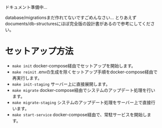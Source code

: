 ドキュメント準備中...

database/migrationsまだ作れてないですごめんなさい...
とりあえずdocuments/db-structuresにほぼ完全版の設計書があるので参考にしてください。

# セットアップ方法
- `make init` docker-compose経由でセットアップを開始します。
- `make reinit` .envの生成を除くセットアップ手順をdocker-compose経由で再実行します。
- `make init-staging` サーバー上に直接展開します。
- `make migrate` docker-compose経由でシステムのアップデート処理を行います。
- `make migrate-staging` システムのアップデート処理をサーバー上で直接行います。
- `make start-service` docker-compose経由で、常駐サービスを開始します。

[//]: # (<p align="center"><img src="https://laravel.com/assets/img/components/logo-laravel.svg"></p>)

[//]: # ()
[//]: # (<p align="center">)

[//]: # (<a href="https://travis-ci.org/laravel/framework"><img src="https://travis-ci.org/laravel/framework.svg" alt="Build Status"></a>)

[//]: # (<a href="https://packagist.org/packages/laravel/framework"><img src="https://poser.pugx.org/laravel/framework/d/total.svg" alt="Total Downloads"></a>)

[//]: # (<a href="https://packagist.org/packages/laravel/framework"><img src="https://poser.pugx.org/laravel/framework/v/stable.svg" alt="Latest Stable Version"></a>)

[//]: # (<a href="https://packagist.org/packages/laravel/framework"><img src="https://poser.pugx.org/laravel/framework/license.svg" alt="License"></a>)

[//]: # (</p>)

[//]: # ()
[//]: # (## About Laravel)

[//]: # ()
[//]: # (Laravel is a web application framework with expressive, elegant syntax. We believe development must be an enjoyable and creative experience to be truly fulfilling. Laravel takes the pain out of development by easing common tasks used in many web projects, such as:)

[//]: # ()
[//]: # (- [Simple, fast routing engine]&#40;https://laravel.com/docs/routing&#41;.)

[//]: # (- [Powerful dependency injection container]&#40;https://laravel.com/docs/container&#41;.)

[//]: # (- Multiple back-ends for [session]&#40;https://laravel.com/docs/session&#41; and [cache]&#40;https://laravel.com/docs/cache&#41; storage.)

[//]: # (- Expressive, intuitive [database ORM]&#40;https://laravel.com/docs/eloquent&#41;.)

[//]: # (- Database agnostic [schema migrations]&#40;https://laravel.com/docs/migrations&#41;.)

[//]: # (- [Robust background job processing]&#40;https://laravel.com/docs/queues&#41;.)

[//]: # (- [Real-time event broadcasting]&#40;https://laravel.com/docs/broadcasting&#41;.)

[//]: # ()
[//]: # (Laravel is accessible, powerful, and provides tools required for large, robust applications.)

[//]: # ()
[//]: # (## Learning Laravel)

[//]: # ()
[//]: # (Laravel has the most extensive and thorough [documentation]&#40;https://laravel.com/docs&#41; and video tutorial library of all modern web application frameworks, making it a breeze to get started with the framework.)

[//]: # ()
[//]: # (If you don't feel like reading, [Laracasts]&#40;https://laracasts.com&#41; can help. Laracasts contains over 1100 video tutorials on a range of topics including Laravel, modern PHP, unit testing, and JavaScript. Boost you and your team's skills by digging into our comprehensive video library.)

[//]: # ()
[//]: # (## Laravel Sponsors)

[//]: # ()
[//]: # (We would like to extend our thanks to the following sponsors for funding Laravel development. If you are interested in becoming a sponsor, please visit the Laravel [Patreon page]&#40;https://patreon.com/taylorotwell&#41;.)

[//]: # ()
[//]: # (- **[Vehikl]&#40;https://vehikl.com/&#41;**)

[//]: # (- **[Tighten Co.]&#40;https://tighten.co&#41;**)

[//]: # (- **[Kirschbaum Development Group]&#40;https://kirschbaumdevelopment.com&#41;**)

[//]: # (- **[64 Robots]&#40;https://64robots.com&#41;**)

[//]: # (- **[Cubet Techno Labs]&#40;https://cubettech.com&#41;**)

[//]: # (- **[Cyber-Duck]&#40;https://cyber-duck.co.uk&#41;**)

[//]: # (- **[British Software Development]&#40;https://www.britishsoftware.co&#41;**)

[//]: # (- **[Webdock, Fast VPS Hosting]&#40;https://www.webdock.io/en&#41;**)

[//]: # (- **[DevSquad]&#40;https://devsquad.com&#41;**)

[//]: # (- [UserInsights]&#40;https://userinsights.com&#41;)

[//]: # (- [Fragrantica]&#40;https://www.fragrantica.com&#41;)

[//]: # (- [SOFTonSOFA]&#40;https://softonsofa.com/&#41;)

[//]: # (- [User10]&#40;https://user10.com&#41;)

[//]: # (- [Soumettre.fr]&#40;https://soumettre.fr/&#41;)

[//]: # (- [CodeBrisk]&#40;https://codebrisk.com&#41;)

[//]: # (- [1Forge]&#40;https://1forge.com&#41;)

[//]: # (- [TECPRESSO]&#40;https://tecpresso.co.jp/&#41;)

[//]: # (- [Runtime Converter]&#40;http://runtimeconverter.com/&#41;)

[//]: # (- [WebL'Agence]&#40;https://weblagence.com/&#41;)

[//]: # (- [Invoice Ninja]&#40;https://www.invoiceninja.com&#41;)

[//]: # (- [iMi digital]&#40;https://www.imi-digital.de/&#41;)

[//]: # (- [Earthlink]&#40;https://www.earthlink.ro/&#41;)

[//]: # (- [Steadfast Collective]&#40;https://steadfastcollective.com/&#41;)

[//]: # (- [We Are The Robots Inc.]&#40;https://watr.mx/&#41;)

[//]: # (- [Understand.io]&#40;https://www.understand.io/&#41;)

[//]: # (- [Abdel Elrafa]&#40;https://abdelelrafa.com&#41;)

[//]: # ()
[//]: # (## Contributing)

[//]: # ()
[//]: # (Thank you for considering contributing to the Laravel framework! The contribution guide can be found in the [Laravel documentation]&#40;https://laravel.com/docs/contributions&#41;.)

[//]: # ()
[//]: # (## Security Vulnerabilities)

[//]: # ()
[//]: # (If you discover a security vulnerability within Laravel, please send an e-mail to Taylor Otwell via [taylor@laravel.com]&#40;mailto:taylor@laravel.com&#41;. All security vulnerabilities will be promptly addressed.)

[//]: # ()
[//]: # (## License)

[//]: # ()
[//]: # (The Laravel framework is open-source software licensed under the [MIT license]&#40;https://opensource.org/licenses/MIT&#41;.)

